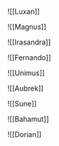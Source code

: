 
![[Luxan]]

![[Magnus]]

![[Irasandra]]

![[Fernando]]

![[Unimus]]

![[Aubrek]]

![[Sune]]

![[Bahamut]]

![[Dorian]]